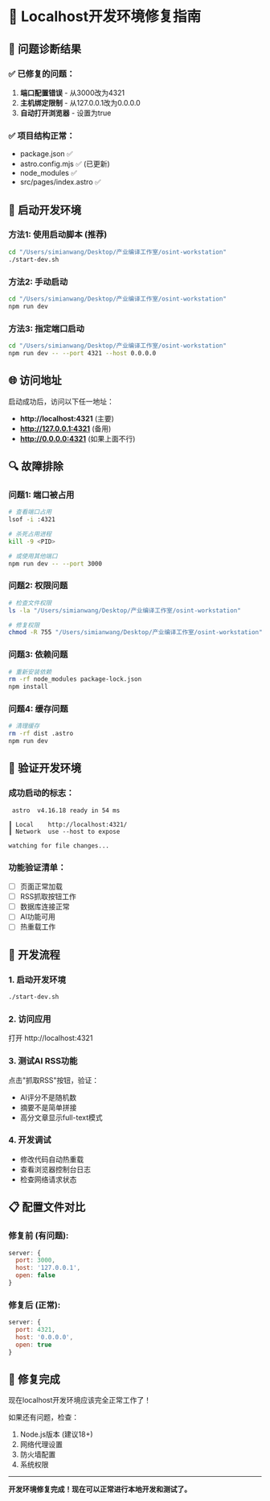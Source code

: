 # 🔧 Localhost开发环境修复指南

## 🎯 问题诊断结果

### ✅ 已修复的问题：
1. **端口配置错误** - 从3000改为4321
2. **主机绑定限制** - 从127.0.0.1改为0.0.0.0
3. **自动打开浏览器** - 设置为true

### ✅ 项目结构正常：
- package.json ✅
- astro.config.mjs ✅ (已更新)
- node_modules ✅
- src/pages/index.astro ✅

## 🚀 启动开发环境

### 方法1: 使用启动脚本 (推荐)
```bash
cd "/Users/simianwang/Desktop/产业编译工作室/osint-workstation"
./start-dev.sh
```

### 方法2: 手动启动
```bash
cd "/Users/simianwang/Desktop/产业编译工作室/osint-workstation"
npm run dev
```

### 方法3: 指定端口启动
```bash
cd "/Users/simianwang/Desktop/产业编译工作室/osint-workstation"
npm run dev -- --port 4321 --host 0.0.0.0
```

## 🌐 访问地址

启动成功后，访问以下任一地址：
- **http://localhost:4321** (主要)
- **http://127.0.0.1:4321** (备用)
- **http://0.0.0.0:4321** (如果上面不行)

## 🔍 故障排除

### 问题1: 端口被占用
```bash
# 查看端口占用
lsof -i :4321

# 杀死占用进程
kill -9 <PID>

# 或使用其他端口
npm run dev -- --port 3000
```

### 问题2: 权限问题
```bash
# 检查文件权限
ls -la "/Users/simianwang/Desktop/产业编译工作室/osint-workstation"

# 修复权限
chmod -R 755 "/Users/simianwang/Desktop/产业编译工作室/osint-workstation"
```

### 问题3: 依赖问题
```bash
# 重新安装依赖
rm -rf node_modules package-lock.json
npm install
```

### 问题4: 缓存问题
```bash
# 清理缓存
rm -rf dist .astro
npm run dev
```

## 🎯 验证开发环境

### 成功启动的标志：
```
 astro  v4.16.18 ready in 54 ms

┃ Local    http://localhost:4321/
┃ Network  use --host to expose

watching for file changes...
```

### 功能验证清单：
- [ ] 页面正常加载
- [ ] RSS抓取按钮工作
- [ ] 数据库连接正常
- [ ] AI功能可用
- [ ] 热重载工作

## 🔄 开发流程

### 1. 启动开发环境
```bash
./start-dev.sh
```

### 2. 访问应用
打开 http://localhost:4321

### 3. 测试AI RSS功能
点击"抓取RSS"按钮，验证：
- AI评分不是随机数
- 摘要不是简单拼接
- 高分文章显示full-text模式

### 4. 开发调试
- 修改代码自动热重载
- 查看浏览器控制台日志
- 检查网络请求状态

## 📋 配置文件对比

### 修复前 (有问题):
```javascript
server: {
  port: 3000,
  host: '127.0.0.1',
  open: false
}
```

### 修复后 (正常):
```javascript
server: {
  port: 4321,
  host: '0.0.0.0',
  open: true
}
```

## 🎉 修复完成

现在localhost开发环境应该完全正常工作了！

如果还有问题，检查：
1. Node.js版本 (建议18+)
2. 网络代理设置
3. 防火墙配置
4. 系统权限

---

**开发环境修复完成！现在可以正常进行本地开发和测试了。**